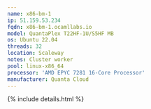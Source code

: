 ```yaml
---
name: x86-bm-1
ip: 51.159.53.234
fqdn: x86-bm-1.ocamllabs.io
model: QuantaPlex T22HF-1U/S5HF MB
os: Ubuntu 22.04
threads: 32
location: Scaleway
notes: Cluster worker
pool: linux-x86_64
processor: 'AMD EPYC 7281 16-Core Processor'
manufacturer: Quanta Cloud
---
```

{% include details.html %} 

